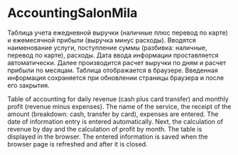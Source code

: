 # AccountingSalonMila

Таблица учета ежедневной выручки (наличные плюс перевод по карте) и ежемесячной прибыли (выручка минус расходы).
Вводятся наименование услуги, поступление суммы (разбивка: наличные, перевод по карте), расходы. Дата ввода информации проставляется автоматически. Далее производится расчет выручки по дням и расчет прибыли по месяцам.
Таблица отображается в браузере. Введенная информация сохраняется при обновлении страницы браузера и после его закрытия.


Table of accounting for daily revenue (cash plus card transfer) and monthly profit (revenue minus expenses).
The name of the service, the receipt of the amount (breakdown: cash, transfer by card), expenses are entered. The date of information entry is entered automatically. Next, the calculation of revenue by day and the calculation of profit by month.
The table is displayed in the browser. The entered information is saved when the browser page is refreshed and after it is closed.

